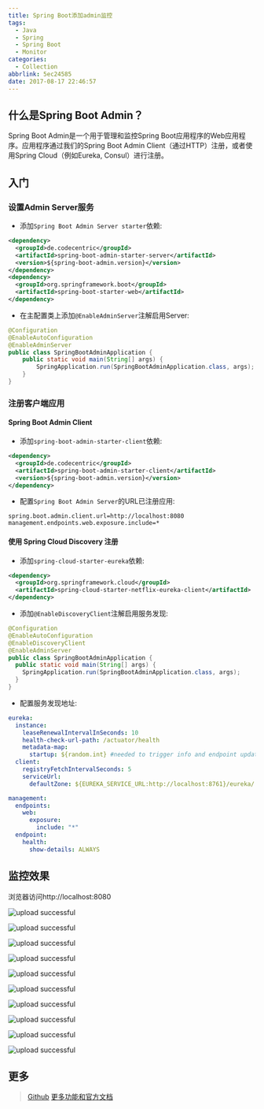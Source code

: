 ```yaml
---
title: Spring Boot添加admin监控
tags:
  - Java
  - Spring
  - Spring Boot
  - Monitor
categories:
  - Collection
abbrlink: 5ec24585
date: 2017-08-17 22:46:57
---
```

## 什么是Spring Boot Admin？

Spring Boot Admin是一个用于管理和监控Spring Boot应用程序的Web应用程序。应用程序通过我们的Spring Boot Admin Client（通过HTTP）注册，或者使用Spring Cloud（例如Eureka, Consul）进行注册。

## 入门

### 设置Admin Server服务

- 添加`Spring Boot Admin Server starter`依赖:

```xml
<dependency>
  <groupId>de.codecentric</groupId>
  <artifactId>spring-boot-admin-starter-server</artifactId>
  <version>${spring-boot-admin.version}</version>
</dependency>
<dependency>
  <groupId>org.springframework.boot</groupId>
  <artifactId>spring-boot-starter-web</artifactId>
</dependency>
```

- 在主配置类上添加`@EnableAdminServer`注解启用Server:

```java
@Configuration
@EnableAutoConfiguration
@EnableAdminServer
public class SpringBootAdminApplication {
    public static void main(String[] args) {
        SpringApplication.run(SpringBootAdminApplication.class, args);
    }
}
```

### 注册客户端应用

#### Spring Boot Admin Client

- 添加`spring-boot-admin-starter-client`依赖:

```xml
<dependency>
  <groupId>de.codecentric</groupId>
  <artifactId>spring-boot-admin-starter-client</artifactId>
  <version>${spring-boot-admin.version}</version>
</dependency>
```

- 配置`Spring Boot Admin Server`的URL已注册应用:

```properties
spring.boot.admin.client.url=http://localhost:8080
management.endpoints.web.exposure.include=*
```

#### 使用 Spring Cloud Discovery 注册

- 添加`spring-cloud-starter-eureka`依赖:

```xml
<dependency>
  <groupId>org.springframework.cloud</groupId>
  <artifactId>spring-cloud-starter-netflix-eureka-client</artifactId>
</dependency>
```

- 添加`@EnableDiscoveryClient`注解启用服务发现:

```java
@Configuration
@EnableAutoConfiguration
@EnableDiscoveryClient
@EnableAdminServer
public class SpringBootAdminApplication {
  public static void main(String[] args) {
    SpringApplication.run(SpringBootAdminApplication.class, args);
  }
}
```

- 配置服务发现地址:

```yaml
eureka:
  instance:
    leaseRenewalIntervalInSeconds: 10
    health-check-url-path: /actuator/health
    metadata-map:
      startup: ${random.int} #needed to trigger info and endpoint update after restart
  client:
    registryFetchIntervalSeconds: 5
    serviceUrl:
      defaultZone: ${EUREKA_SERVICE_URL:http://localhost:8761}/eureka/

management:
  endpoints:
    web:
      exposure:
        include: "*"  
  endpoint:
    health:
      show-details: ALWAYS
```

## 监控效果

浏览器访问http://localhost:8080

![upload successful](https://github.com/codecentric/spring-boot-admin/raw/master/images/screenshot.png)

![upload successful](https://github.com/codecentric/spring-boot-admin/raw/master/images/screenshot-details.png)

![upload successful](https://github.com/codecentric/spring-boot-admin/raw/master/images/screenshot-metrics.png)

![upload successful](https://github.com/codecentric/spring-boot-admin/raw/master/images/screenshot-logfile.png)

![upload successful](https://github.com/codecentric/spring-boot-admin/raw/master/images/screenshot-environment.png)

![upload successful](https://github.com/codecentric/spring-boot-admin/raw/master/images/screenshot-logging.png)

![upload successful](https://github.com/codecentric/spring-boot-admin/raw/master/images/screenshot-jmx.png)

![upload successful](https://github.com/codecentric/spring-boot-admin/raw/master/images/screenshot-threads.png)

![upload successful](https://github.com/codecentric/spring-boot-admin/raw/master/images/screenshot-trace.png)

![upload successful](https://github.com/codecentric/spring-boot-admin/raw/master/images/screenshot-journal.png)

## 更多

> [Github](https://github.com/codecentric/spring-boot-admin)
> [更多功能和官方文档](https://codecentric.github.io/spring-boot-admin/current/)
